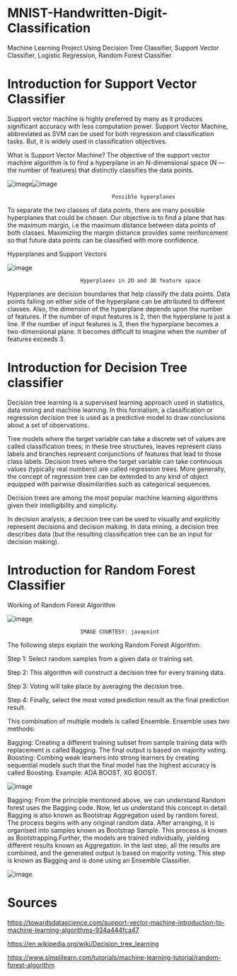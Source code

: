 # MNIST-Handwritten-Digit-Classification
Machine Learning Project Using Decision Tree Classifier, Support Vector Classifier, Logistic Regression, Random Forest Classifier

# Introduction for Support Vector Classifier
Support vector machine is highly preferred by many as it produces significant accuracy with less computation power. Support Vector Machine, abbreviated as SVM can be used for both regression and classification tasks. But, it is widely used in classification objectives.

What is Support Vector Machine?
The objective of the support vector machine algorithm is to find a hyperplane in an N-dimensional space
(N — the number of features) that distinctly classifies the data points.

![image](https://user-images.githubusercontent.com/91394241/217568365-cc70806a-ad5a-42a9-b6ab-49ab0736a692.png)![image](https://user-images.githubusercontent.com/91394241/217568422-ab47771b-2c36-4a8f-a66a-a9ae689af29f.png)

                                     Possible hyperplanes
                                  
To separate the two classes of data points, there are many possible hyperplanes that could be chosen. Our objective is to find a plane that has the maximum margin, i.e the maximum distance between data points of both classes. Maximizing the margin distance provides some reinforcement so that future data points can be classified with more confidence.

Hyperplanes and Support Vectors

![image](https://user-images.githubusercontent.com/91394241/217568473-1066a5b8-435c-446e-9e2a-719673e3230f.png)

                           Hyperplanes in 2D and 3D feature space


Hyperplanes are decision boundaries that help classify the data points. Data points falling on either side of the hyperplane can be attributed to different classes. Also, the dimension of the hyperplane depends upon the number of features. If the number of input features is 2, then the hyperplane is just a line. If the number of input features is 3, then the hyperplane becomes a two-dimensional plane. It becomes difficult to imagine when the number of features exceeds 3.


# Introduction for Decision Tree classifier

Decision tree learning is a supervised learning approach used in statistics, data mining and machine learning. In this formalism, a classification or regression decision tree is used as a predictive model to draw conclusions about a set of observations.

Tree models where the target variable can take a discrete set of values are called classification trees; in these tree structures, leaves represent class labels and branches represent conjunctions of features that lead to those class labels. Decision trees where the target variable can take continuous values (typically real numbers) are called regression trees. More generally, the concept of regression tree can be extended to any kind of object equipped with pairwise dissimilarities such as categorical sequences.

Decision trees are among the most popular machine learning algorithms given their intelligibility and simplicity.

In decision analysis, a decision tree can be used to visually and explicitly represent decisions and decision making. In data mining, a decision tree describes data (but the resulting classification tree can be an input for decision making).

# Introduction for Random Forest Classifier

Working of Random Forest Algorithm


![image](https://user-images.githubusercontent.com/91394241/217578326-6c0062cb-55e8-4487-a9fa-9d377170ad45.png)

                           IMAGE COURTESY: javapoint

The following steps explain the working Random Forest Algorithm:

Step 1: Select random samples from a given data or training set.

Step 2: This algorithm will construct a decision tree for every training data.

Step 3: Voting will take place by averaging the decision tree.

Step 4: Finally, select the most voted prediction result as the final prediction result.

This combination of multiple models is called Ensemble. Ensemble uses two methods:

Bagging: Creating a different training subset from sample training data with replacement is called Bagging. The final output is based on majority voting. 
Boosting: Combing weak learners into strong learners by creating sequential models such that the final model has the highest accuracy is called Boosting. Example: ADA BOOST, XG BOOST. 

![image](https://user-images.githubusercontent.com/91394241/217578457-6af85ca9-5a62-481b-b369-69831228ebcb.png)


Bagging: From the principle mentioned above, we can understand Random forest uses the Bagging code. Now, let us understand this concept in detail. Bagging is also known as Bootstrap Aggregation used by random forest. The process begins with any original random data. After arranging, it is organised into samples known as Bootstrap Sample. This process is known as Bootstrapping.Further, the models are trained individually, yielding different results known as Aggregation. In the last step, all the results are combined, and the generated output is based on majority voting. This step is known as Bagging and is done using an Ensemble Classifier.

![image](https://user-images.githubusercontent.com/91394241/217578552-aeba14e4-0d88-4074-b5d8-8a82d8498472.png)








# Sources 
https://towardsdatascience.com/support-vector-machine-introduction-to-machine-learning-algorithms-934a444fca47

https://en.wikipedia.org/wiki/Decision_tree_learning

https://www.simplilearn.com/tutorials/machine-learning-tutorial/random-forest-algorithm
